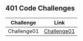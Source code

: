 ## 401 Code Challenges

Challenge | Link
------------ | -------------
Challenge01 | [Challenge01](Challenge01/readme.md)

